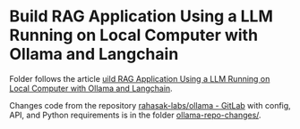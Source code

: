 # Build RAG Application Using a LLM Running on Local Computer with Ollama and Langchain

Folder follows the article
[uild RAG Application Using a LLM Running on Local Computer with Ollama and Langchain](https://medium.com/rahasak/build-rag-application-using-a-llm-running-on-local-computer-with-ollama-and-langchain-e6513853fda0).

Changes code from the repository
[rahasak-labs/ollama - GitLab](https://gitlab.com/rahasak-labs/ollama) with
config, API, and Python requirements is in the folder
[ollama-repo-changes/](ollama-repo-changes/).
